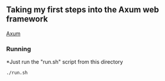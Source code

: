 ## Taking my first steps into the Axum web framework

[Axum](https://docs.rs/axum/latest/axum/index.html)

### Running

*Just run the "run.sh" script from this directory

```sh
./run.sh
```
